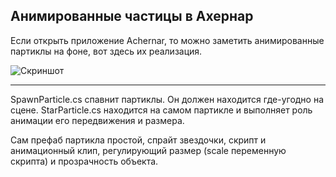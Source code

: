 ## Анимированные частицы в Ахернар
Если открыть приложение Achernar, то можно заметить анимированные партиклы на фоне, вот здесь их реализация.

![Скриншот](https://github.com/Lord-code/Animated-particles-in-Achernar/blob/master/screenshots/Sreenshot01_1920x1080__SceneIDMain%20menu228551.png "Примерно так оно выглядит, только постоянно рандомизируется и в движении.")

***

SpawnParticle.cs спавнит партиклы. Он должен находится где-угодно на сцене.
StarParticle.cs находится на самом партикле и выполняет роль анимации его передвижения и размера.

Сам префаб партикла простой, спрайт звездочки, скрипт и анимационный клип, регулирующий размер (scale переменную скрипта) и прозрачность объекта.
